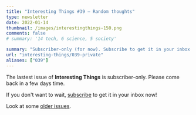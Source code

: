 ```yaml
---
title: "Interesting Things #39 — Random thoughts"
type: newsletter
date: 2022-01-14
thumbnail: /images/interestingthings-150.png
comments: false
# summary: '14 tech, 6 science, 5 society'

summary: "Subscriber-only (for now). Subscribe to get it in your inbox now!"
url: "interesting-things/039-private"
aliases: ["039"]
---
```


The lastest issue of **Interesting Things** is subscriber-only. Please come back in a few days time.

If you don't want to wait, [subscribe](/newsletter) to get it in your inbox now!

Look at some [older issues](/interesting-things).

